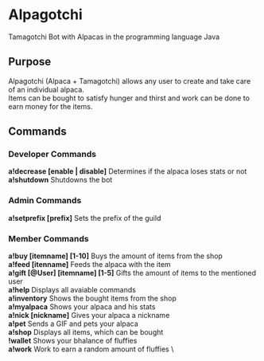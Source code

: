 # Alpagotchi
Tamagotchi Bot with Alpacas in the programming language Java
## Purpose
Alpagotchi (Alpaca + Tamagotchi) allows any user to create and take care of an individual alpaca.  \
Items can be bought to satisfy hunger and thirst and work can be done to earn money for the items.
## Commands
### Developer Commands
**a!decrease [enable | disable]** Determines if the alpaca loses stats or not  \
**a!shutdown**  Shutdowns the bot
### Admin Commands
**a!setprefix [prefix]** Sets the prefix of the guild
### Member Commands
**a!buy [itemname] [1-10]** Buys the amount of items from the shop  \
**a!feed [itenname]** Feeds the alpaca with the item  \
**a!gift [@User] [itemname] [1-5]** Gifts the amount of items to the mentioned user  \
**a!help** Displays all avaiable commands  \
**a!inventory** Shows the bought items from the shop  \
**a!myalpaca** Shows your alpaca and his stats  \
**a!nick [nickname]** Gives your alpaca a nickname  \
**a!pet** Sends a GIF and pets your alpaca  \
**a!shop** Displays all items, which can be bought  \
**!wallet** Shows your bhalance of fluffies  \
**a!work** Work to earn a random amount of fluffies  \
